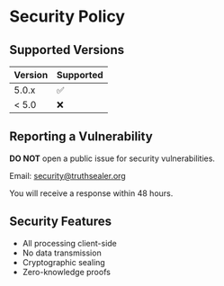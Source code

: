 # Security Policy

## Supported Versions

| Version | Supported          |
| ------- | ------------------ |
| 5.0.x   | :white_check_mark: |
| < 5.0   | :x:                |

## Reporting a Vulnerability

**DO NOT** open a public issue for security vulnerabilities.

Email: security@truthsealer.org

You will receive a response within 48 hours.

## Security Features

- All processing client-side
- No data transmission
- Cryptographic sealing
- Zero-knowledge proofs
